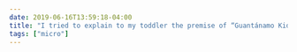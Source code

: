 ```yaml
---
date: 2019-06-16T13:59:18-04:00
title: "I tried to explain to my toddler the premise of “Guantánamo Kid” (a comic about the innocent 14-year old Mohamed Al-Gharani’s incarceration in Gitmo). Her response: “A little boy shouldn’t be in jail!”"
tags: ["micro"]
---
```

